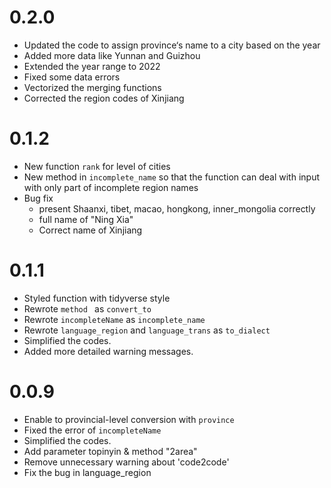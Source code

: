 # 0.2.0

- Updated the code to assign province‘s name to a city based on the year
- Added more data like Yunnan and Guizhou
- Extended the year range to 2022
- Fixed some data errors
- Vectorized the merging functions
- Corrected the region codes of Xinjiang

# 0.1.2

- New function `rank` for level of cities
- New method in `incomplete_name` so that the function can deal with input with only part of incomplete region names
- Bug fix
  - present Shaanxi, tibet, macao, hongkong, inner_mongolia correctly
  - full name of "Ning Xia"
  - Correct name of Xinjiang

# 0.1.1

+ Styled function with tidyverse style
+ Rewrote `method ` as `convert_to`
+ Rewrote `incompleteName` as `incomplete_name`
+ Rewrote `language_region` and `language_trans`  as `to_dialect`
+ Simplified the codes.
+ Added more detailed warning messages.

# 0.0.9

+ Enable to provincial-level conversion with `province`
+ Fixed the error of `incompleteName`
+ Simplified the codes.
+ Add parameter topinyin & method "2area"
+ Remove unnecessary warning about 'code2code'
+ Fix the bug in language_region
